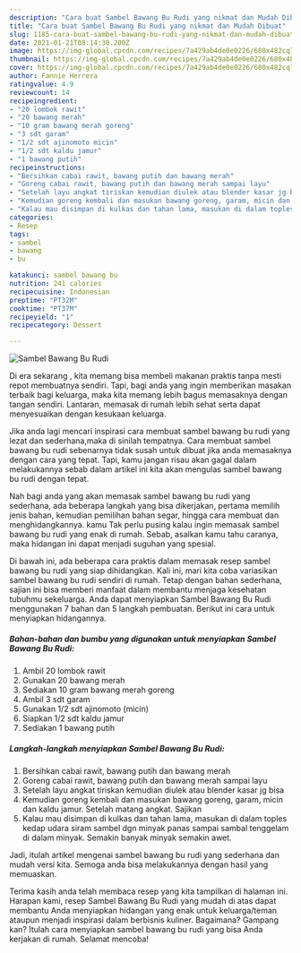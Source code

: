 ```yaml
---
description: "Cara buat Sambel Bawang Bu Rudi yang nikmat dan Mudah Dibuat"
title: "Cara buat Sambel Bawang Bu Rudi yang nikmat dan Mudah Dibuat"
slug: 1185-cara-buat-sambel-bawang-bu-rudi-yang-nikmat-dan-mudah-dibuat
date: 2021-01-21T08:14:30.200Z
image: https://img-global.cpcdn.com/recipes/7a429ab4de0e0226/680x482cq70/sambel-bawang-bu-rudi-foto-resep-utama.jpg
thumbnail: https://img-global.cpcdn.com/recipes/7a429ab4de0e0226/680x482cq70/sambel-bawang-bu-rudi-foto-resep-utama.jpg
cover: https://img-global.cpcdn.com/recipes/7a429ab4de0e0226/680x482cq70/sambel-bawang-bu-rudi-foto-resep-utama.jpg
author: Fannie Herrera
ratingvalue: 4.9
reviewcount: 14
recipeingredient:
- "20 lombok rawit"
- "20 bawang merah"
- "10 gram bawang merah goreng"
- "3 sdt garam"
- "1/2 sdt ajinomoto micin"
- "1/2 sdt kaldu jamur"
- "1 bawang putih"
recipeinstructions:
- "Bersihkan cabai rawit, bawang putih dan bawang merah"
- "Goreng cabai rawit, bawang putih dan bawang merah sampai layu"
- "Setelah layu angkat tiriskan kemudian diulek atau blender kasar jg bisa"
- "Kemudian goreng kembali dan masukan bawang goreng, garam, micin dan kaldu jamur. Setelah matang angkat. Sajikan"
- "Kalau mau disimpan di kulkas dan tahan lama, masukan di dalam toples kedap udara siram sambel dgn minyak panas sampai sambal tenggelam di dalam minyak. Semakin banyak minyak semakin awet."
categories:
- Resep
tags:
- sambel
- bawang
- bu

katakunci: sambel bawang bu 
nutrition: 241 calories
recipecuisine: Indonesian
preptime: "PT32M"
cooktime: "PT37M"
recipeyield: "1"
recipecategory: Dessert

---
```



![Sambel Bawang Bu Rudi](https://img-global.cpcdn.com/recipes/7a429ab4de0e0226/680x482cq70/sambel-bawang-bu-rudi-foto-resep-utama.jpg)

Di era  sekarang , kita memang bisa membeli makanan praktis tanpa mesti repot membuatnya sendiri. Tapi, bagi anda yang ingin memberikan masakan terbaik bagi keluarga, maka kita memang lebih bagus memasaknya dengan tangan sendiri. Lantaran, memasak di rumah lebih sehat serta dapat menyesuaikan dengan kesukaan keluarga.

Jika anda lagi mencari inspirasi cara membuat sambel bawang bu rudi yang lezat dan sederhana,maka di sinilah tempatnya. Cara membuat sambel bawang bu rudi  sebenarnya tidak susah untuk dibuat jika anda memasaknya dengan cara yang tepat. Tapi, kamu jangan risau akan gagal dalam melakukannya 
sebab dalam artikel ini kita akan mengulas sambel bawang bu rudi dengan tepat.  



Nah bagi anda yang akan memasak sambel bawang bu rudi yang sederhana, ada beberapa langkah yang bisa dikerjakan, pertama memilih jenis bahan, kemudian pemilihan bahan segar, hingga cara membuat dan menghidangkannya. kamu Tak perlu pusing kalau ingin memasak sambel bawang bu rudi yang enak di rumah. Sebab, asalkan kamu  tahu caranya, maka hidangan ini dapat menjadi suguhan yang spesial.

Di bawah ini, ada beberapa cara praktis  dalam memasak resep sambel bawang bu rudi yang siap dihidangkan. Kali ini, mari kita coba variasikan sambel bawang bu rudi sendiri di rumah. Tetap dengan bahan sederhana, sajian ini bisa memberi manfaat dalam membantu menjaga kesehatan tubuhmu sekeluarga. Anda dapat menyiapkan Sambel Bawang Bu Rudi menggunakan 7 bahan dan 5 langkah pembuatan. Berikut ini cara untuk menyiapkan hidangannya.

<!--inarticleads1-->

##### Bahan-bahan dan bumbu yang digunakan untuk menyiapkan Sambel Bawang Bu Rudi:

1. Ambil 20 lombok rawit
1. Gunakan 20 bawang merah
1. Sediakan 10 gram bawang merah goreng
1. Ambil 3 sdt garam
1. Gunakan 1/2 sdt ajinomoto (micin)
1. Siapkan 1/2 sdt kaldu jamur
1. Sediakan 1 bawang putih




<!--inarticleads2-->

##### Langkah-langkah menyiapkan Sambel Bawang Bu Rudi:

1. Bersihkan cabai rawit, bawang putih dan bawang merah
1. Goreng cabai rawit, bawang putih dan bawang merah sampai layu
1. Setelah layu angkat tiriskan kemudian diulek atau blender kasar jg bisa
1. Kemudian goreng kembali dan masukan bawang goreng, garam, micin dan kaldu jamur. Setelah matang angkat. Sajikan
1. Kalau mau disimpan di kulkas dan tahan lama, masukan di dalam toples kedap udara siram sambel dgn minyak panas sampai sambal tenggelam di dalam minyak. Semakin banyak minyak semakin awet.




Jadi, itulah artikel mengenai  sambel bawang bu rudi  yang sederhana dan mudah versi kita. Semoga anda bisa melakukannya dengan hasil yang memuaskan. 

Terima kasih anda telah membaca resep yang kita tampilkan di halaman ini. Harapan kami, resep  Sambel Bawang Bu Rudi yang mudah di atas dapat membantu Anda menyiapkan hidangan yang enak untuk keluarga/teman ataupun menjadi inspirasi dalam berbisnis kuliner. Bagaimana? Gampang kan? Itulah cara menyiapkan sambel bawang bu rudi yang bisa Anda kerjakan di rumah. Selamat mencoba!

